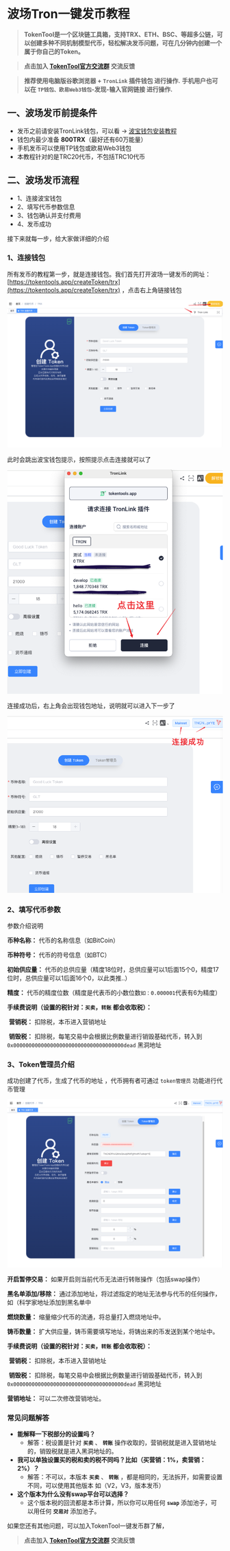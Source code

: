 # 波场Tron一键发币教程

> **TokenTool是一个区块链工具箱，支持TRX、ETH、BSC、等超多公链，可以创建多种不同机制模型代币，轻松解决发币问题，可在几分钟内创建一个属于你自己的Token。**


> **点击加入 [TokenTool官方交流群](https://t.me/tokentool_app) 交流反馈**

> **推荐使用电脑版谷歌浏览器 + `TronLink` 插件钱包 进行操作.**
> **手机用户也可以在 `TP钱包、欧易Web3钱包`-发现-输入官网链接 进行操作.**



## 一、波场发币前提条件

- 发币之前请安装TronLink钱包，可以看 → [波宝钱包安装教程](https://docs.tokentools.app/tron/tronlink)
- 钱包内最少准备 **800TRX**（最好还有60万能量）
- 手机发币可以使用TP钱包或欧易Web3钱包
- 本教程针对的是TRC20代币，不包括TRC10代币

## 二、波场发币流程

- 1、连接波宝钱包
- 2、填写代币参数信息
- 3、钱包确认并支付费用
- 4、发币成功

接下来就每一步，给大家做详细的介绍

### 1、连接钱包

所有发币的教程第一步，就是连接钱包。我们首先打开波场一键发币的网址：[https://tokentools.app/createToken/trx](https://tokentools.app/createToken/trx) ，点击右上角链接钱包

![create token](../.gitbook/assets/tron/token/1.png)

此时会跳出波宝钱包提示，按照提示点击连接就可以了

![create token](../.gitbook/assets/tron/token/2.png)

连接成功后，右上角会出现钱包地址，说明就可以进入下一步了

![create token](../.gitbook/assets/tron/token/3.png)



### 2、填写代币参数

参数介绍说明

**币种名称：** 代币的名称信息（如BitCoin）

**币种符号：** 代币的符号信息（如BTC）

**初始供应量：** 代币的总供应量（精度18位时，总供应量可以1后面15个0，精度17位时，总供应量可以1后面16个0，以此类推..）

**精度：** 代币的精度位数（精度是代表币的小数位数`如：0.000001`代表有6为精度）

**手续费说明（设置的税针对：`买卖`，`转账`  都会收取税）：**

​	**营销税：** 扣除税，本币进入营销地址

​	**销毁税：** 扣除税，每笔交易中会根据比例数量进行销毁基础代币，转入到`0x000000000000000000000000000000000000dead` 黑洞地址



### 3、Token管理员介绍

成功创建了代币，生成了代币的地址 ，代币拥有者可通过 `token管理员` 功能进行代币管理

![create token](../.gitbook/assets/tron/token/4.png)

**开启暂停交易：** 如果开启则当前代币无法进行转账操作（包括swap操作）

**黑名单添加/移除：** 通过添加地址，将过滤指定的地址无法参与代币的任何操作，如（科学家地址添加到黑名单中

**燃烧数量：** 缩量缩少代币的流通，将总量打入燃烧地址中。

**铸币数量：** 扩大供应量，铸币需要填写地址，将铸出来的币发送到某个地址中。

**手续费说明（设置的税针对：`买卖`，`转账`  都会收取税）：**

​	**营销税：** 扣除税，本币进入营销地址

​	**销毁税：** 扣除税，每笔交易中会根据比例数量进行销毁基础代币，转入到`0x000000000000000000000000000000000000dead` 黑洞地址

**营销地址：** 可以二次修改营销地址。



### 常见问题解答

- **能解释一下税部分的设置吗？**
  - 解答：税设置是针对 **`买卖`** 、 **`转账`** 操作收取的，营销税就是进入营销地址的，销毁税就是进入黑洞地址的。
- **我可以单独设置买的税和卖的税不同吗？比如（买营销：1%，卖营销：2%）？**
  - 解答：不可以，本版本 **`买卖`** 、 **`转账`** ，都是相同的，无法拆开，如需要设置不同，可以使用其他版本 如（V2，V3，版本发币）
- **这个版本为什么没有swap平台可以选择？**
  - 这个版本税的回流都是本币计算，所以你可以用任何 **`swap`** 添加池子，可以用任何 **`交易对`** 添加池子。



如果您还有其他问题，可以加入TokenTool一键发币群了解，

> **点击加入 [TokenTool官方交流群](https://t.me/tokentool_app) 交流反馈**


